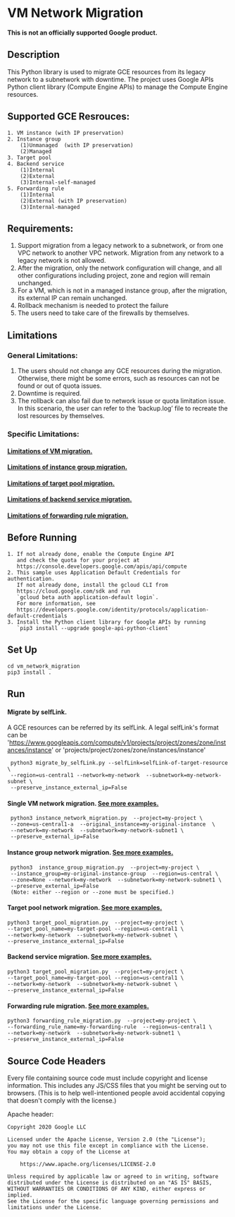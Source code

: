 # VM Network Migration
**This is not an officially supported Google product.**
## Description

This Python library is used to migrate GCE resources from its legacy network to a
subnetwork with downtime. The project uses Google APIs Python client library (Compute Engine APIs) to manage the 
Compute Engine resources. 

## Supported GCE Resrouces:
    1. VM instance (with IP preservation)
    2. Instance group
        (1)Unmanaged  (with IP preservation)
        (2)Managed 
    3. Target pool
    4. Backend service
        (1)Internal
        (2)External
        (3)Internal-self-managed
    5. Forwarding rule 
        (1)Internal 
        (2)External (with IP preservation)
        (3)Internal-managed 


## Requirements:
1. Support migration from a legacy network to a subnetwork, or from one VPC network to another VPC network. Migration from any network to a legacy network is not allowed.
2. After the migration, only the network configuration will change, and all other configurations including project, zone and region will remain unchanged.
3. For a VM, which is not in a managed instance group, after the migration, its external IP can remain unchanged.
4. Rollback mechanism is needed to protect the failure
5. The users need to take care of the firewalls by themselves. 

## Limitations
### General Limitations:
1. The users should not change any GCE resources during the migration. Otherwise, there might be some errors, such as resources can not be found or out of quota issues. 
2. Downtime is required.
3. The rollback can also fail due to network issue or quota limitation issue. In this scenario, the user can refer to the ‘backup.log’ file to recreate the lost resources by themselves. 
### Specific Limitations:
#### [Limitations of VM migration.](readme/VM_INSTANCE_README.md)
#### [Limitations of instance group migration.](readme/INSTANCE_GROUP_README.md)
#### [Limitations of target pool migration.](readme/TARGET_POOL_README.md)
#### [Limitations of backend service migration.](readme/BACKEND_SERVICE_README.md)
#### [Limitations of forwarding rule migration.](readme/FORWARDING_RULE_README.md)

## Before Running
    1. If not already done, enable the Compute Engine API
       and check the quota for your project at
       https://console.developers.google.com/apis/api/compute
    2. This sample uses Application Default Credentials for authentication.
       If not already done, install the gcloud CLI from
       https://cloud.google.com/sdk and run
       `gcloud beta auth application-default login`.
       For more information, see
       https://developers.google.com/identity/protocols/application-default-credentials
    3. Install the Python client library for Google APIs by running
       `pip3 install --upgrade google-api-python-client`
## Set Up
    cd vm_network_migration
    pip3 install .
## Run
#### Migrate by selfLink.
A GCE resources can be referred by its selfLink.
A legal selfLink's format can be 'https://www.googleapis.com/compute/v1/projects/project/zones/zone/instances/instance'
or 'projects/project/zones/zone/instances/instance'

     python3 migrate_by_selfLink.py --selfLink=selfLink-of-target-resource  \
     --region=us-central1 --network=my-network  --subnetwork=my-network-subnet \
     --preserve_instance_external_ip=False
     
#### Single VM network migration. [See more examples.](readme/VM_INSTANCE_README.md)
     python3 instance_network_migration.py  --project=my-project \
     --zone=us-central1-a  --original_instance=my-original-instance  \
     --network=my-network  --subnetwork=my-network-subnet1 \
     --preserve_external_ip=False 
     
#### Instance group network migration. [See more examples.](readme/INSTANCE_GROUP_README.md)
     python3  instance_group_migration.py  --project=my-project \
     --instance_group=my-original-instance-group  --region=us-central \
     --zone=None --network=my-network  --subnetwork=my-network-subnet1 \
     --preserve_external_ip=False
     (Note: either --region or --zone must be specified.)
  
#### Target pool network migration. [See more examples.](readme/TARGET_POOL_README.md)
    python3 target_pool_migration.py  --project=my-project \
    --target_pool_name=my-target-pool --region=us-central1 \
    --network=my-network  --subnetwork=my-network-subnet \
    --preserve_instance_external_ip=False

#### Backend service migration. [See more examples.](readme/BACKEND_SERVICE_README.md)
    python3 target_pool_migration.py  --project=my-project \
    --target_pool_name=my-target-pool --region=us-central1 \
    --network=my-network  --subnetwork=my-network-subnet \
    --preserve_instance_external_ip=False
    
#### Forwarding rule migration. [See more examples.](readme/FORWARDING_RULE_README.md)
    python3 forwarding_rule_migration.py  --project=my-project \
    --forwarding_rule_name=my-forwarding-rule  --region=us-central1 \
    --network=my-network  --subnetwork=my-network-subnet1 \
    --preserve_instance_external_ip=False

## Source Code Headers

Every file containing source code must include copyright and license
information. This includes any JS/CSS files that you might be serving out to
browsers. (This is to help well-intentioned people avoid accidental copying that
doesn't comply with the license.)

Apache header:

    Copyright 2020 Google LLC

    Licensed under the Apache License, Version 2.0 (the "License");
    you may not use this file except in compliance with the License.
    You may obtain a copy of the License at

        https://www.apache.org/licenses/LICENSE-2.0

    Unless required by applicable law or agreed to in writing, software
    distributed under the License is distributed on an "AS IS" BASIS,
    WITHOUT WARRANTIES OR CONDITIONS OF ANY KIND, either express or implied.
    See the License for the specific language governing permissions and
    limitations under the License.
